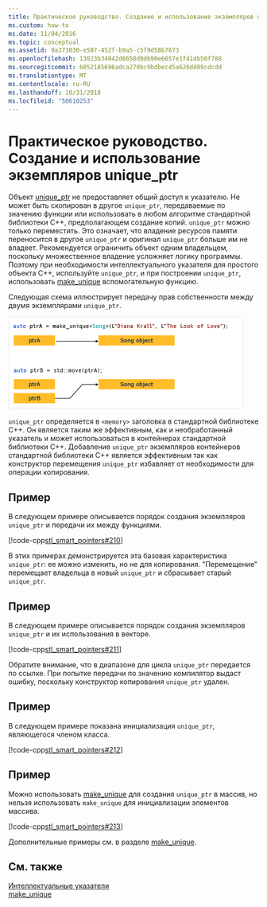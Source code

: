```yaml
---
title: Практическое руководство. Создание и использование экземпляров unique_ptr
ms.custom: how-to
ms.date: 11/04/2016
ms.topic: conceptual
ms.assetid: 9a373030-e587-452f-b9a5-c5f9d58b7673
ms.openlocfilehash: 13823b34042d8658d0d690e6657e1f41db50f788
ms.sourcegitcommit: 6052185696adca270bc9bdbec45a626dd89cdcdd
ms.translationtype: MT
ms.contentlocale: ru-RU
ms.lasthandoff: 10/31/2018
ms.locfileid: "50610253"
---
```

# <a name="how-to-create-and-use-uniqueptr-instances"></a>Практическое руководство. Создание и использование экземпляров unique_ptr

Объект [unique_ptr](../standard-library/unique-ptr-class.md) не предоставляет общий доступ к указателю. Не может быть скопирован в другое `unique_ptr`, передаваемые по значению функции или использовать в любом алгоритме стандартной библиотеки C++, предполагающем создание копий. `unique_ptr` можно только переместить. Это означает, что владение ресурсов памяти переносится в другое `unique_ptr` и оригинал `unique_ptr` больше им не владеет. Рекомендуется ограничить объект одним владельцем, поскольку множественное владение усложняет логику программы. Поэтому при необходимости интеллектуального указателя для простого объекта C++, используйте `unique_ptr`, и при построении `unique_ptr`, использовать [make_unique](../standard-library/memory-functions.md#make_unique) вспомогательную функцию.

Следующая схема иллюстрирует передачу прав собственности между двумя экземплярами `unique_ptr`.

![Перемещение владения уникальный&#95;ptr](../cpp/media/unique_ptr.png "unique_ptr")

`unique_ptr` определяется в `<memory>` заголовка в стандартной библиотеке C++. Он является таким же эффективным, как и необработанный указатель и может использоваться в контейнерах стандартной библиотеки C++. Добавление `unique_ptr` экземпляров контейнеров стандартной библиотеки C++ является эффективным так как конструктор перемещения `unique_ptr` избавляет от необходимости для операции копирования.

## <a name="example"></a>Пример

В следующем примере описывается порядок создания экземпляров `unique_ptr` и передачи их между функциями.

[!code-cpp[stl_smart_pointers#210](../cpp/codesnippet/CPP/how-to-create-and-use-unique-ptr-instances_1.cpp)]

В этих примерах демонстрируется эта базовая характеристика `unique_ptr`: ее можно изменить, но не для копирования. "Перемещение" перемещает владельца в новый `unique_ptr` и сбрасывает старый `unique_ptr`.

## <a name="example"></a>Пример

В следующем примере описывается порядок создания экземпляров `unique_ptr` и их использования в векторе.

[!code-cpp[stl_smart_pointers#211](../cpp/codesnippet/CPP/how-to-create-and-use-unique-ptr-instances_2.cpp)]

Обратите внимание, что в диапазоне для цикла `unique_ptr` передается по ссылке. При попытке передачи по значению компилятор выдаст ошибку, поскольку конструктор копирования `unique_ptr` удален.

## <a name="example"></a>Пример

В следующем примере показана инициализация `unique_ptr`, являющегося членом класса.

[!code-cpp[stl_smart_pointers#212](../cpp/codesnippet/CPP/how-to-create-and-use-unique-ptr-instances_3.cpp)]

## <a name="example"></a>Пример

Можно использовать [make_unique](../standard-library/memory-functions.md#make_unique) для создания `unique_ptr` в массив, но нельзя использовать `make_unique` для инициализации элементов массива.

[!code-cpp[stl_smart_pointers#213](../cpp/codesnippet/CPP/how-to-create-and-use-unique-ptr-instances_4.cpp)]

Дополнительные примеры см. в разделе [make_unique](../standard-library/memory-functions.md#make_unique).

## <a name="see-also"></a>См. также

[Интеллектуальные указатели](../cpp/smart-pointers-modern-cpp.md)<br/>
[make_unique](../standard-library/memory-functions.md#make_unique)